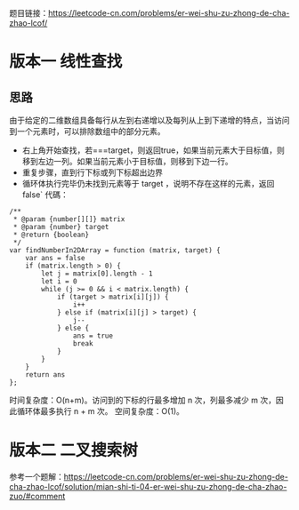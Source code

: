 题目链接：https://leetcode-cn.com/problems/er-wei-shu-zu-zhong-de-cha-zhao-lcof/
# 版本一 线性查找
## 思路
由于给定的二维数组具备每行从左到右递增以及每列从上到下递增的特点，当访问到一个元素时，可以排除数组中的部分元素。
- 右上角开始查找，若===target，则返回true，如果当前元素大于目标值，则移到左边一列。如果当前元素小于目标值，则移到下边一行。
- 重复步骤，直到行下标或列下标超出边界
- 循环体执行完毕仍未找到元素等于 target ，说明不存在这样的元素，返回 false`
代碼：
```
/**
 * @param {number[][]} matrix
 * @param {number} target
 * @return {boolean}
 */
var findNumberIn2DArray = function (matrix, target) {
    var ans = false
    if (matrix.length > 0) {
        let j = matrix[0].length - 1
        let i = 0
        while (j >= 0 && i < matrix.length) {
            if (target > matrix[i][j]) {
                i++
            } else if (matrix[i][j] > target) {
                j--
            } else {
                ans = true
                break
            }
        }
    }
    return ans
};
```
时间复杂度：O(n+m)。访问到的下标的行最多增加 n 次，列最多减少 m 次，因此循环体最多执行 n + m 次。
空间复杂度：O(1)。
# 版本二 二叉搜索树
参考一个题解：https://leetcode-cn.com/problems/er-wei-shu-zu-zhong-de-cha-zhao-lcof/solution/mian-shi-ti-04-er-wei-shu-zu-zhong-de-cha-zhao-zuo/#comment
